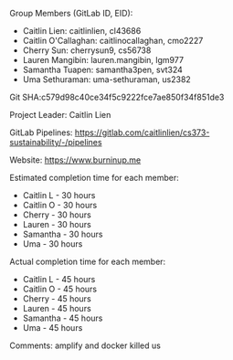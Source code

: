 Group Members (GitLab ID, EID): 
- Caitlin Lien: caitlinlien, cl43686
- Caitlin O'Callaghan: caitlinocallaghan, cmo2227
- Cherry Sun: cherrysun9, cs56738
- Lauren Mangibin: lauren.mangibin, lgm977
- Samantha Tuapen: samantha3pen, svt324
- Uma Sethuraman: uma-sethuraman, us2382

Git SHA:c579d98c40ce34f5c9222fce7ae850f34f851de3

Project Leader: Caitlin Lien

GitLab Pipelines: https://gitlab.com/caitlinlien/cs373-sustainability/-/pipelines

Website: https://www.burninup.me

Estimated completion time for each member: 
- Caitlin L - 30 hours
- Caitlin O - 30 hours
- Cherry - 30 hours
- Lauren - 30 hours
- Samantha - 30 hours
- Uma - 30 hours

Actual completion time for each member:
- Caitlin L - 45 hours
- Caitlin O - 45 hours
- Cherry - 45 hours
- Lauren - 45 hours
- Samantha - 45 hours
- Uma - 45 hours

Comments: amplify and docker killed us